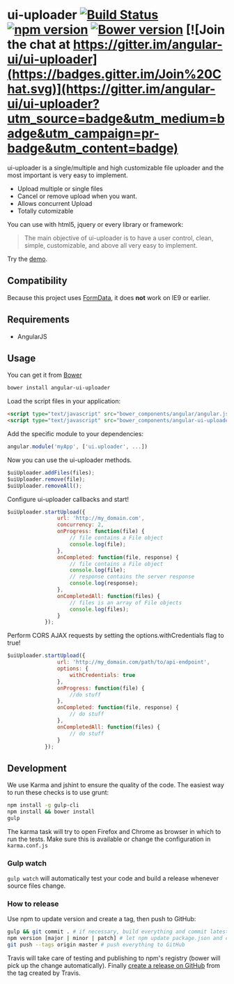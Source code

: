 # ui-uploader [![Build Status](https://travis-ci.org/angular-ui/ui-uploader.svg?branch=master)](https://travis-ci.org/angular-ui/ui-uploader) [![npm version](https://badge.fury.io/js/angular-ui-uploader.svg)](http://badge.fury.io/js/angular-ui-uploader) [![Bower version](https://badge.fury.io/bo/angular-ui-uploader.svg)](http://badge.fury.io/bo/angular-ui-uploader) [![Join the chat at https://gitter.im/angular-ui/ui-uploader](https://badges.gitter.im/Join%20Chat.svg)](https://gitter.im/angular-ui/ui-uploader?utm_source=badge&utm_medium=badge&utm_campaign=pr-badge&utm_content=badge)

ui-uploader is a single/multiple and high customizable file uploader and the most important is very easy to implement.

  - Upload multiple or single files
  - Cancel or remove upload when you want.
  - Allows concurrent Upload
  - Totally cutomizable

You can use with html5, jquery or every library or framework:

> The main objective of ui-uploader is
>  to have a user control, clean, simple, customizable,
> and above all very easy to implement.

Try the [demo](http://realtica.org/ng-uploader/demo.html).


Compatibility
-------------

Because this project uses [FormData](http://caniuse.com/#search=formdata), it does **not** work on IE9 or earlier.

## Requirements

- AngularJS

## Usage


You can get it from [Bower](http://bower.io/)

```sh
bower install angular-ui-uploader
```

Load the script files in your application:

```html
<script type="text/javascript" src="bower_components/angular/angular.js"></script>
<script type="text/javascript" src="bower_components/angular-ui-uploader/dist/uploader.js"></script>
```

Add the specific module to your dependencies:

```javascript
angular.module('myApp', ['ui.uploader', ...])
```

Now you can use the ui-uploader methods.

```javascript
$uiUploader.addFiles(files);
$uiUploader.remove(file);
$uiUploader.removeAll();
```

Configure ui-uploader callbacks and start!

```javascript
$uiUploader.startUpload({
                url: 'http://my_domain.com',
                concurrency: 2,
                onProgress: function(file) {
                    // file contains a File object
                    console.log(file);
                },
                onCompleted: function(file, response) {
                    // file contains a File object
                    console.log(file);
                    // response contains the server response
                    console.log(response);
                },
                onCompletedAll: function(files) {
                	// files is an array of File objects
                	console.log(files);
                }
            });
```

Perform CORS AJAX requests by setting the options.withCredentials flag to true!

```javascript
$uiUploader.startUpload({
                url: 'http://my_domain.com/path/to/api-endpoint',
                options: {
                	withCredentials: true
                },
                onProgress: function(file) {
                    //do stuff
                },
                onCompleted: function(file, response) {
                    // do stuff
                },
                onCompletedAll: function(files) {
                	// do stuff
                }
            });
```

## Development

We use Karma and jshint to ensure the quality of the code.  The easiest way to run these checks is to use grunt:

```sh
npm install -g gulp-cli
npm install && bower install
gulp
```

The karma task will try to open Firefox and Chrome as browser in which to run the tests.  Make sure this is available or change the configuration in `karma.conf.js`


### Gulp watch

`gulp watch` will automatically test your code and build a release whenever source files change.

### How to release

Use npm to update version and create a tag, then push to GitHub:

````sh
gulp && git commit . # if necessary, build everything and commit latest changes
npm version [major | minor | patch] # let npm update package.json and create a tag
git push --tags origin master # push everything to GitHub
````

Travis will take care of testing and publishing to npm's registry (bower will pick up the change automatically). Finally [create a release on GitHub](https://github.com/angular-ui/ui-uploader/releases/new) from the tag created by Travis.
